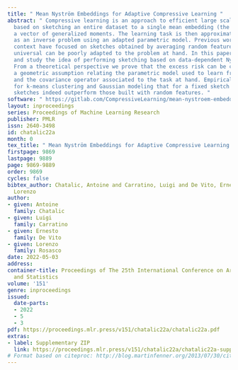 ```yaml
---
title: " Mean Nyström Embeddings for Adaptive Compressive Learning "
abstract: " Compressive learning is an approach to efficient large scale learning
  based on sketching an entire dataset to a single mean embedding (the sketch), i.e.
  a vector of generalized moments. The learning task is then approximately solved
  as an inverse problem using an adapted parametric model. Previous works in this
  context have focused on sketches obtained by averaging random features, that while
  universal can be poorly adapted to the problem at hand. In this paper, we propose
  and study the idea of performing sketching based on data-dependent Nyström approximation.
  From a theoretical perspective we prove that the excess risk can be controlled under
  a geometric assumption relating the parametric model used to learn from the sketch
  and the covariance operator associated to the task at hand. Empirically, we show
  for k-means clustering and Gaussian modeling that for a fixed sketch size, Nyström
  sketches indeed outperform those built with random features. "
software: " https://gitlab.com/CompressiveLearning/mean-nystroem-embeddings-for-adaptive-compressive-learning-source-code-aistats-2022 "
layout: inproceedings
series: Proceedings of Machine Learning Research
publisher: PMLR
issn: 2640-3498
id: chatalic22a
month: 0
tex_title: " Mean Nyström Embeddings for Adaptive Compressive Learning "
firstpage: 9869
lastpage: 9889
page: 9869-9889
order: 9869
cycles: false
bibtex_author: Chatalic, Antoine and Carratino, Luigi and De Vito, Ernesto and Rosasco,
  Lorenzo
author:
- given: Antoine
  family: Chatalic
- given: Luigi
  family: Carratino
- given: Ernesto
  family: De Vito
- given: Lorenzo
  family: Rosasco
date: 2022-05-03
address:
container-title: Proceedings of The 25th International Conference on Artificial Intelligence
  and Statistics
volume: '151'
genre: inproceedings
issued:
  date-parts:
  - 2022
  - 5
  - 3
pdf: https://proceedings.mlr.press/v151/chatalic22a/chatalic22a.pdf
extras:
- label: Supplementary ZIP
  link: https://proceedings.mlr.press/v151/chatalic22a/chatalic22a-supp.zip
# Format based on citeproc: http://blog.martinfenner.org/2013/07/30/citeproc-yaml-for-bibliographies/
---
```

